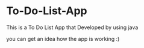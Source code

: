 # To-Do-List-App
This is a To Do List App that Developed by using java

you can get an idea how the app is working :) 
 
